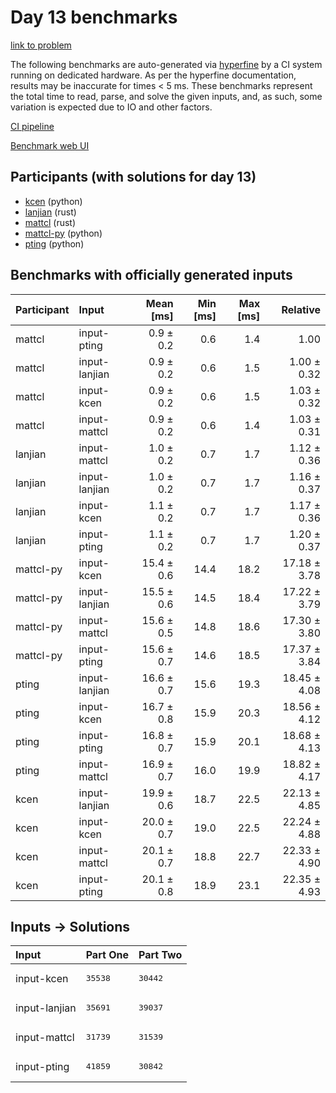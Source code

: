 # Day 13 benchmarks

[link to problem](https://adventofcode.com/2023/day/13)

The following benchmarks are auto-generated via
[hyperfine](https://github.com/sharkdp/hyperfine) by a CI system running on
dedicated hardware. As per the hyperfine documentation, results may be
inaccurate for times < 5 ms. These benchmarks represent the total time to read,
parse, and solve the given inputs, and, as such, some variation is expected due
to IO and other factors.

[CI pipeline](http://ci.papercode.net:8080/teams/main/pipelines/aoc2023)

[Benchmark web UI](https://aoc.ancalagon.black)


## Participants (with solutions for day 13)

- [kcen](https://github.com/kcen/aoc2023) (python)
- [lanjian](https://github.com/lanjian/aoc-2023) (rust)
- [mattcl](https://github.com/mattcl/aoc2023) (rust)
- [mattcl-py](https://github.com/mattcl/aoc2023-py) (python)
- [pting](https://github.com/pting/aoc2023) (python)


## Benchmarks with officially generated inputs

| Participant | Input | Mean [ms] | Min [ms] | Max [ms] | Relative |
|:---|:---|---:|---:|---:|---:|
| mattcl | input-pting | 0.9 ± 0.2 | 0.6 | 1.4 | 1.00 |
| mattcl | input-lanjian | 0.9 ± 0.2 | 0.6 | 1.5 | 1.00 ± 0.32 |
| mattcl | input-kcen | 0.9 ± 0.2 | 0.6 | 1.5 | 1.03 ± 0.32 |
| mattcl | input-mattcl | 0.9 ± 0.2 | 0.6 | 1.4 | 1.03 ± 0.31 |
| lanjian | input-mattcl | 1.0 ± 0.2 | 0.7 | 1.7 | 1.12 ± 0.36 |
| lanjian | input-lanjian | 1.0 ± 0.2 | 0.7 | 1.7 | 1.16 ± 0.37 |
| lanjian | input-kcen | 1.1 ± 0.2 | 0.7 | 1.7 | 1.17 ± 0.36 |
| lanjian | input-pting | 1.1 ± 0.2 | 0.7 | 1.7 | 1.20 ± 0.37 |
| mattcl-py | input-kcen | 15.4 ± 0.6 | 14.4 | 18.2 | 17.18 ± 3.78 |
| mattcl-py | input-lanjian | 15.5 ± 0.6 | 14.5 | 18.4 | 17.22 ± 3.79 |
| mattcl-py | input-mattcl | 15.6 ± 0.5 | 14.8 | 18.6 | 17.30 ± 3.80 |
| mattcl-py | input-pting | 15.6 ± 0.7 | 14.6 | 18.5 | 17.37 ± 3.84 |
| pting | input-lanjian | 16.6 ± 0.7 | 15.6 | 19.3 | 18.45 ± 4.08 |
| pting | input-kcen | 16.7 ± 0.8 | 15.9 | 20.3 | 18.56 ± 4.12 |
| pting | input-pting | 16.8 ± 0.7 | 15.9 | 20.1 | 18.68 ± 4.13 |
| pting | input-mattcl | 16.9 ± 0.7 | 16.0 | 19.9 | 18.82 ± 4.17 |
| kcen | input-lanjian | 19.9 ± 0.6 | 18.7 | 22.5 | 22.13 ± 4.85 |
| kcen | input-kcen | 20.0 ± 0.7 | 19.0 | 22.5 | 22.24 ± 4.88 |
| kcen | input-mattcl | 20.1 ± 0.7 | 18.8 | 22.7 | 22.33 ± 4.90 |
| kcen | input-pting | 20.1 ± 0.8 | 18.9 | 23.1 | 22.35 ± 4.93 |


## Inputs -> Solutions

| Input | Part One | Part Two |
|:---|:---|:---|
|input-kcen|<pre>35538</pre>|<pre>30442</pre>|
|input-lanjian|<pre>35691</pre>|<pre>39037</pre>|
|input-mattcl|<pre>31739</pre>|<pre>31539</pre>|
|input-pting|<pre>41859</pre>|<pre>30842</pre>|